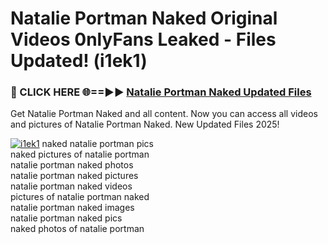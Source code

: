 # Natalie Portman Naked Original Videos 0nlyFans Leaked - Files Updated! (i1ek1)

<h3>🔴 CLICK HERE 🌐==►► <a href="https://tinyurl.com/up5wt9bj" rel="nofollow">Natalie Portman Naked Updated Files</a></h3>

Get Natalie Portman Naked and all content. Now you can access all videos and pictures of Natalie Portman Naked. New Updated Files 2025!

[![i1ek1](https://i.imgur.com/ABiUzMV.gif)](https://tinyurl.com/up5wt9bj)
naked natalie portman pics<br>
naked pictures of natalie portman<br>
natalie portman naked photos<br>
natalie portman naked pictures<br>
natalie portman naked videos<br>
pictures of natalie portman naked<br>
natalie portman naked images<br>
natalie portman naked pics<br>
naked photos of natalie portman